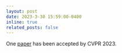 ```yaml
---
layout: post
date: 2023-3-30 15:59:00-0400
inline: true
related_posts: false
---
```


One [paper](https://arxiv.org/pdf/2306.06323.pdf)  has been accepted by CVPR 2023.
